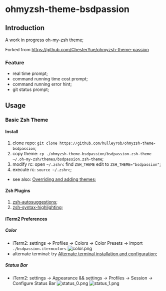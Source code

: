 # ohmyzsh-theme-bsdpassion

## Introduction

A work in progress oh-my-zsh theme;

Forked from https://github.com/ChesterYue/ohmyzsh-theme-passion

### Feature

* real time prompt;
* command running time cost prompt;
* command running error hint;
* git status prompt;

## Usage

### Basic Zsh Theme

#### Install

1. clone repo: ```git clone https://github.com/hulleyrob/ohmyzsh-theme-bsdpassion```;
2. copy theme: ```cp ./ohmyzsh-theme-bsdpassion/bsdpassion.zsh-theme ~/.oh-my-zsh/themes/bsdpassion.zsh-theme```;
3. modify rc: open ```~/.zshrc``` find ```ZSH_THEME``` edit to ```ZSH_THEME="bsdpassion"```;
4. execute rc: ```source ~/.zshrc```;

* see also: [Overriding and adding themes](https://github.com/ohmyzsh/ohmyzsh/wiki/Customization#overriding-and-adding-themes);

#### Zsh Plugins

1. [zsh-autosuggestions](https://github.com/zsh-users/zsh-autosuggestions);
2. [zsh-syntax-highlighting](https://github.com/zsh-users/zsh-syntax-highlighting);

#### iTerm2 Preferences

##### Color

<!-- cspell:disable-next-line -->
* iTerm2: settings -> Profiles -> Colors -> Color Presets -> import ```./bsdpassion.itermcolors``` ![color.png](./image/color.png)
* alternate terminal: try [Alternate terminal installation and configuration](https://iterm2colorschemes.com/);

##### Status Bar

* iTerm2: settings -> Appearance && settings -> Profiles -> Session -> Configure Status Bar ![status_0.png](./image/status_0.png) ![status_1.png](./image/status_1.png)

</details> <!-- markdownlint-disable-line -->
